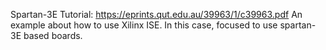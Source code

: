 Spartan-3E Tutorial:
https://eprints.qut.edu.au/39963/1/c39963.pdf
  An example about how to use Xilinx ISE.
  In this case, focused to use spartan-3E based boards.

